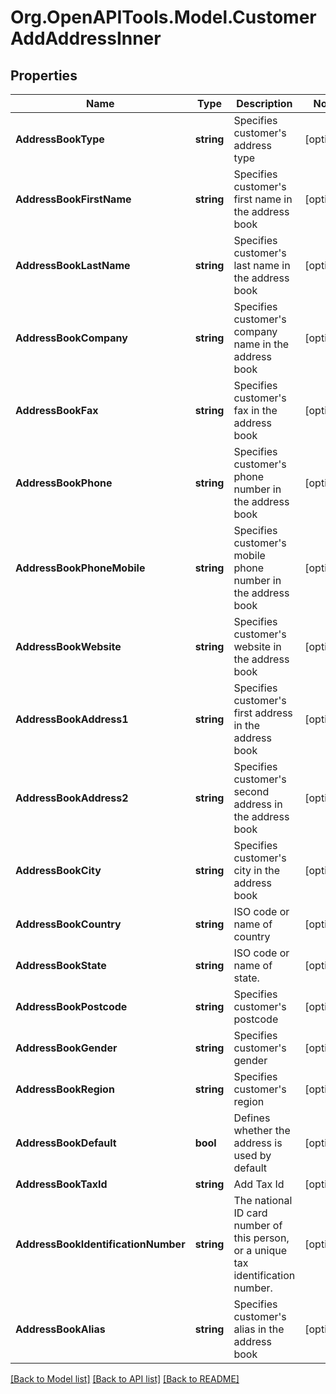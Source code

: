 # Org.OpenAPITools.Model.CustomerAddAddressInner

## Properties

Name | Type | Description | Notes
------------ | ------------- | ------------- | -------------
**AddressBookType** | **string** | Specifies customer&#39;s address type | [optional] 
**AddressBookFirstName** | **string** | Specifies customer&#39;s first name in the address book | [optional] 
**AddressBookLastName** | **string** | Specifies customer&#39;s last name in the address book | [optional] 
**AddressBookCompany** | **string** | Specifies customer&#39;s company name in the address book | [optional] 
**AddressBookFax** | **string** | Specifies customer&#39;s fax in the address book | [optional] 
**AddressBookPhone** | **string** | Specifies customer&#39;s phone number in the address book | [optional] 
**AddressBookPhoneMobile** | **string** | Specifies customer&#39;s mobile phone number in the address book | [optional] 
**AddressBookWebsite** | **string** | Specifies customer&#39;s website in the address book | [optional] 
**AddressBookAddress1** | **string** | Specifies customer&#39;s first address in the address book | [optional] 
**AddressBookAddress2** | **string** | Specifies customer&#39;s second address in the address book | [optional] 
**AddressBookCity** | **string** | Specifies customer&#39;s city in the address book | [optional] 
**AddressBookCountry** | **string** | ISO code or name of country | [optional] 
**AddressBookState** | **string** | ISO code or name of state. | [optional] 
**AddressBookPostcode** | **string** | Specifies customer&#39;s postcode | [optional] 
**AddressBookGender** | **string** | Specifies customer&#39;s gender | [optional] 
**AddressBookRegion** | **string** | Specifies customer&#39;s region | [optional] 
**AddressBookDefault** | **bool** | Defines whether the address is used by default | [optional] 
**AddressBookTaxId** | **string** | Add Tax Id | [optional] 
**AddressBookIdentificationNumber** | **string** | The national ID card number of this person, or a unique tax identification number. | [optional] 
**AddressBookAlias** | **string** | Specifies customer&#39;s alias in the address book | [optional] 

[[Back to Model list]](../README.md#documentation-for-models) [[Back to API list]](../README.md#documentation-for-api-endpoints) [[Back to README]](../README.md)

